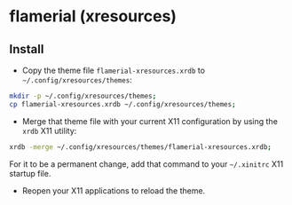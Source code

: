 # flamerial (xresources)

## Install

- Copy the theme file `flamerial-xresources.xrdb` to
  `~/.config/xresources/themes`:

```sh
mkdir -p ~/.config/xresources/themes;
cp flamerial-xresources.xrdb ~/.config/xresources/themes;
```

- Merge that theme file with your current X11 configuration by using the `xrdb`
  X11 utility:

```sh
xrdb -merge ~/.config/xresources/themes/flamerial-xresources.xrdb;
```

For it to be a permanent change, add that command to your `~/.xinitrc` X11
startup file.

- Reopen your X11 applications to reload the theme.
